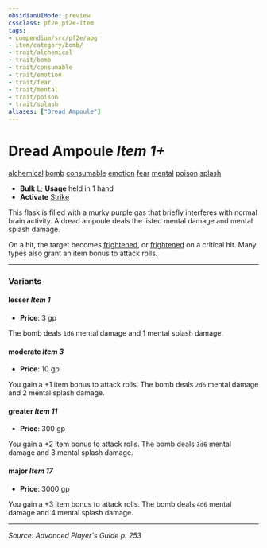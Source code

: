 ```yaml
---
obsidianUIMode: preview
cssclass: pf2e,pf2e-item
tags:
- compendium/src/pf2e/apg
- item/category/bomb/
- trait/alchemical
- trait/bomb
- trait/consumable
- trait/emotion
- trait/fear
- trait/mental
- trait/poison
- trait/splash
aliases: ["Dread Ampoule"]
---
```

# Dread Ampoule *Item 1+*  
[alchemical](alchemical.md "Alchemical Item Trait")  [bomb](bomb.md "Bomb Item Trait")  [consumable](consumable.md "Consumable Item Trait")  [emotion](emotion.md "Emotion Effect Trait")  [fear](Reference/Rules/Traits/fear.md "Fear Effect Trait")  [mental](mental.md "Mental Effect Trait")  [poison](Reference/Rules/Traits/poison.md "Poison Effect Trait")  [splash](splash.md "Splash Weapon Trait")  

- **Bulk** L; **Usage** held in 1 hand
- **Activate** [Strike](strike.md)

This flask is filled with a murky purple gas that briefly interferes with normal brain activity. A dread ampoule deals the listed mental damage and mental splash damage.

On a hit, the target becomes [frightened](conditions.md#Frightened), or [frightened](conditions.md#Frightened) on a critical hit. Many types also grant an item bonus to attack rolls.

---

### Variants

#### lesser *Item 1*

- **Price**: 3 gp

The bomb deals `1d6` mental damage and 1 mental splash damage.

#### moderate *Item 3*

- **Price**: 10 gp

You gain a +1 item bonus to attack rolls. The bomb deals `2d6` mental damage and 2 mental splash damage.

#### greater *Item 11*

- **Price**: 300 gp

You gain a +2 item bonus to attack rolls. The bomb deals `3d6` mental damage and 3 mental splash damage.

#### major *Item 17*

- **Price**: 3000 gp

You gain a +3 item bonus to attack rolls. The bomb deals `4d6` mental damage and 4 mental splash damage.

---
*Source: Advanced Player's Guide p. 253*